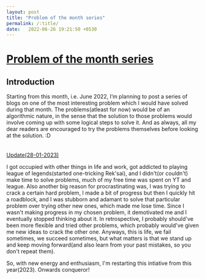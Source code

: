 ```yaml
---
layout: post
title: "Problem of the month series"
permalink: /:title/
date:   2022-06-26 19:21:50 +0530
---
```

<h1> <u> Problem of the month series </u> </h1>

## Introduction

Starting from this month, i.e. June 2022, I’m planning to post a series of blogs on one of the most interesting problem which I would have solved during that month. The problems(atleast for now) would be of an algorithmic nature, in the sense that the solution to those problems would involve coming up with some logical steps to solve it. 
And as always, all my dear readers are encouraged to try the problems themselves before looking at the solution. :D
<br>
<br>
<br>
<u>Update(28-01-2023)</u>
 <p>I got occupied with other things in life and work, got addicted to playing league of legends(started one-tricking Rek'sai), and I didn't(or couldn't) make time to solve problems, much of my free time was spent on YT and league. Also another big reason for procrastinating was, I was trying to crack a certain hard problem, I made a bit of progress but then I quickly hit a roadblock, and I was stubborn and adamant to solve that particular problem over trying other new ones, which made me lose time. Since I wasn't making progress in my chosen problem, it demotivated me and I eventually stopped thinking about it. In retrospective, I probably should've been more flexible and tried other problems, which probably would've given me new ideas to crack the other one. 
Anyways, this is life, we fail sometimes, we succeed sometimes, but what matters is that we stand up and keep moving forward(and also learn from your past mistakes, so you don't repeat them). 
 </p>
So, with new energy and enthusiasm, I'm restarting this intiative from this year(2023). Onwards conqueror!
